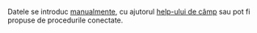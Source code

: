 Datele se introduc [manualmente](/docs/guide/common/operations-with-data/manual-entry-or-help-and-data-selection), cu ajutorul [help-ului de câmp](/docs/guide/common/operations-with-data/manual-entry-or-help-and-data-selection) sau pot fi propuse de procedurile conectate.